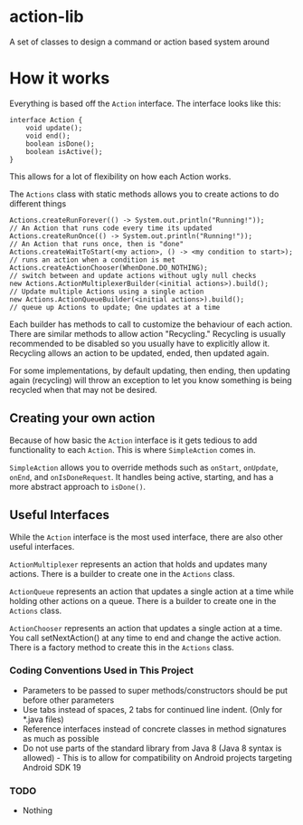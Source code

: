 # action-lib
A set of classes to design a command or action based system around

# How it works
Everything is based off the ```Action``` interface. The interface looks like this:
```
interface Action {
    void update();
    void end();
    boolean isDone();
    boolean isActive();
}
```
This allows for a lot of flexibility on how each Action works.

The ```Actions``` class with static methods allows you to create actions to do different things
```
Actions.createRunForever(() -> System.out.println("Running!"));        // An Action that runs code every time its updated
Actions.createRunOnce(() -> System.out.println("Running!"));           // An Action that runs once, then is "done"
Actions.createWaitToStart(<my action>, () -> <my condition to start>); // runs an action when a condition is met
Actions.createActionChooser(WhenDone.DO_NOTHING);                      // switch between and update actions without ugly null checks
new Actions.ActionMultiplexerBuilder(<initial actions>).build();       // Update multiple Actions using a single action
new Actions.ActionQueueBuilder(<initial actions>).build();             // queue up Actions to update; One updates at a time
```
Each builder has methods to call to customize the behaviour of each action. There are similar methods to
allow action "Recycling." Recycling is usually recommended to be disabled so you usually have to explicitly allow it.
Recycling allows an action to be updated, ended, then updated again. 

For some implementations, by default updating, then ending, then updating again (recycling) will 
throw an exception to let you know something is being recycled when that may not be desired.

## Creating your own action
Because of how basic the ```Action``` interface is it gets tedious to add functionality to each ```Action```. 
This is where ```SimpleAction``` comes in.

```SimpleAction``` allows you to override methods such as ```onStart```, ```onUpdate```, ```onEnd```, 
and ```onIsDoneRequest```. It handles being active, starting, and has a more abstract approach to ```isDone()```.

## Useful Interfaces
While the ```Action``` interface is the most used interface, there are also other useful interfaces.

```ActionMultiplexer``` represents an action that holds and updates many actions. There is a builder to create one
in the ```Actions``` class.

```ActionQueue``` represents an action that updates a single action at a time while holding other actions on a queue.
There is a builder to create one in the ```Actions``` class.

```ActionChooser``` represents an action that updates a single action at a time. You call setNextAction() at any
time to end and change the active action. There is a factory method to create this in the ```Actions``` class.

### Coding Conventions Used in This Project
* Parameters to be passed to super methods/constructors should be put before other parameters
* Use tabs instead of spaces, 2 tabs for continued line indent. (Only for *.java files)
* Reference interfaces instead of concrete classes in method signatures as much as possible
* Do not use parts of the standard library from Java 8 (Java 8 syntax is allowed) - This is to allow for compatibility
on Android projects targeting Android SDK 19
### TODO
* Nothing